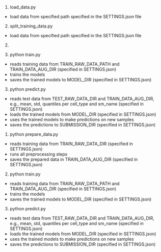 1. load_data.py
- load data from specified path specified in the SETTINGS.json file
2. split_training_data.py
- load data from specified path specified in the SETTINGS.json file

2. 


1. python train.py
- reads training data from TRAIN_RAW_DATA_PATH and TRAIN_DATA_AUG_DIR (specified in SETTINGS.json)
- trains the models
- saves the trained models to MODEL_DIR (specified in SETTINGS.json)
3. python predict.py
- reads test data from TEST_RAW_DATA_DIR and TRAIN_DATA_AUG_DIR, e.g., mean, std, quantiles per cell_type and sm_name (specified in SETTINGS.json)
- loads the trained models from MODEL_DIR (specified in SETTINGS.json)
- uses the trained models to make predictions on new samples
- saves the predictions to SUBMISSION_DIR (specified in SETTINGS.json)




1. python prepare_data.py
- reads training data from TRAIN_RAW_DATA_DIR (specified in SETTINGS.json)
- runs all preprocessing steps
- saves the prepared data in TRAIN_DATA_AUG_DIR (specified in SETTINGS.json)
2. python train.py
- reads training data from TRAIN_RAW_DATA_PATH and TRAIN_DATA_AUG_DIR (specified in SETTINGS.json)
- trains the models
- saves the trained models to MODEL_DIR (specified in SETTINGS.json)
3. python predict.py
- reads test data from TEST_RAW_DATA_DIR and TRAIN_DATA_AUG_DIR, e.g., mean, std, quantiles per cell_type and sm_name (specified in SETTINGS.json)
- loads the trained models from MODEL_DIR (specified in SETTINGS.json)
- uses the trained models to make predictions on new samples
- saves the predictions to SUBMISSION_DIR (specified in SETTINGS.json)
